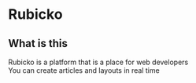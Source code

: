 # Rubicko

## What is this

Rubicko is a platform that is a place for web developers \
You can create articles and layouts in real time

